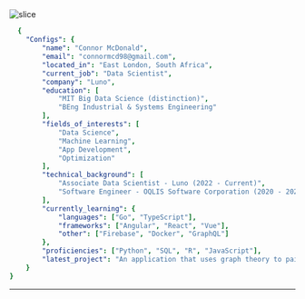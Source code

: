 ## <a id="slice">
![slice](https://capsule-render.vercel.app/api?type=waving&height=200&color=timeGradient&text=Hi%20%20there!&fontSize=70&desc=Welcome%20to%20my%20GitHub%20profile&fontAlign=30&descAlign=50&descAlignY=53&fontAlignY=30&animation=scaleIn)
  
```yaml
  {
    "Configs": {
        "name": "Connor McDonald",
        "email": "connormcd98@gmail.com",
        "located_in": "East London, South Africa",
        "current_job": "Data Scientist",
        "company": "Luno",
        "education": [
            "MIT Big Data Science (distinction)",
            "BEng Industrial & Systems Engineering"
        ],
        "fields_of_interests": [
            "Data Science",
            "Machine Learning",
            "App Development",
            "Optimization"
        ],
        "technical_background": [
            "Associate Data Scientist - Luno (2022 - Current)",
            "Software Engineer - OQLIS Software Corporation (2020 - 2022)"
        ],
        "currently_learning": {
            "languages": ["Go", "TypeScript"],
            "frameworks": ["Angular", "React", "Vue"],
            "other": ["Firebase", "Docker", "GraphQL"]
        },
        "proficiencies": ["Python", "SQL", "R", "JavaScript"],
        "latest_project": "An application that uses graph theory to pair up intern doctors who would like to swap locations with each other. The app successfully helped a number of doctors move to locations closer to friends and family in the 2023 allocation round. The business logic of the app is built in Python, and I am looking to rebuild it in Go to make it more efficient."
    }
}
```

---
